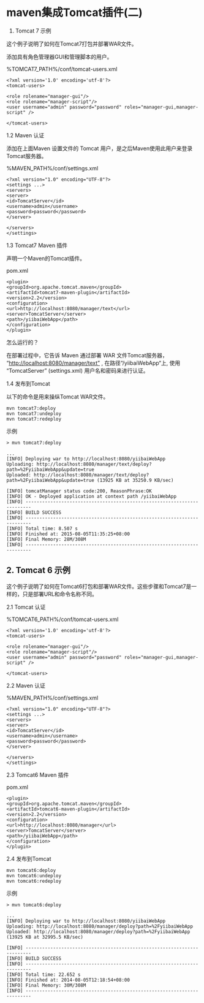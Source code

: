 # maven集成Tomcat插件\(二\)

1. Tomcat 7 示例

这个例子说明了如何在Tomcat7打包并部署WAR文件。

添加具有角色管理器GUI和管理脚本的用户。

%TOMCAT7\_PATH%/conf/tomcat-users.xml

```text
<?xml version='1.0' encoding='utf-8'?>
<tomcat-users>

<role rolename="manager-gui"/>
<role rolename="manager-script"/>
<user username="admin" password="password" roles="manager-gui,manager-script" />

</tomcat-users>
```

1.2 Maven 认证

添加在上面Maven 设置文件的 Tomcat 用户，是之后Maven使用此用户来登录Tomcat服务器。

%MAVEN\_PATH%/conf/settings.xml

```text
<?xml version="1.0" encoding="UTF-8"?>
<settings ...>
<servers>
<server>
<id>TomcatServer</id>
<username>admin</username>
<password>password</password>
</server>

</servers>
</settings>
```

1.3 Tomcat7 Maven 插件

声明一个Maven的Tomcat插件。

pom.xml

```text
<plugin>
<groupId>org.apache.tomcat.maven</groupId>
<artifactId>tomcat7-maven-plugin</artifactId>
<version>2.2</version>
<configuration>
<url>http://localhost:8080/manager/text</url>
<server>TomcatServer</server>
<path>/yiibaiWebApp</path>
</configuration>
</plugin>
```

怎么运行的？

在部署过程中，它告诉 Maven 通过部署 WAR 文件Tomcat服务器， “[http://localhost:8080/manager/text”](http://localhost:8080/manager/text”) , 在路径“/yiibaiWebApp“上, 使用 “TomcatServer” \(settings.xml\) 用户名和密码来进行认证。

1.4 发布到Tomcat

以下的命令是用来操纵Tomcat WAR文件。

```text
mvn tomcat7:deploy
mvn tomcat7:undeploy
mvn tomcat7:redeploy
```

示例

```text
> mvn tomcat7:deploy

...
[INFO] Deploying war to http://localhost:8080/yiibaiWebApp
Uploading: http://localhost:8080/manager/text/deploy?path=%2FyiibaiWebApp&update=true
Uploaded: http://localhost:8080/manager/text/deploy?path=%2FyiibaiWebApp&update=true (13925 KB at 35250.9 KB/sec)

[INFO] tomcatManager status code:200, ReasonPhrase:OK
[INFO] OK - Deployed application at context path /yiibaiWebApp
[INFO] ------------------------------------------------------------------------
[INFO] BUILD SUCCESS
[INFO] ------------------------------------------------------------------------
[INFO] Total time: 8.507 s
[INFO] Finished at: 2015-08-05T11:35:25+08:00
[INFO] Final Memory: 28M/308M
[INFO] ------------------------------------------------------------------------
```

## 2. Tomcat 6 示例

这个例子说明了如何在Tomcat6打包和部署WAR文件。这些步骤和Tomcat7是一样的，只是部署URL和命令名称不同。

2.1 Tomcat 认证

%TOMCAT6\_PATH%/conf/tomcat-users.xml

```text
<?xml version='1.0' encoding='utf-8'?>
<tomcat-users>

<role rolename="manager-gui"/>
<role rolename="manager-script"/>
<user username="admin" password="password" roles="manager-gui,manager-script" />

</tomcat-users>
```

2.2 Maven 认证

%MAVEN\_PATH%/conf/settings.xml

```text
<?xml version="1.0" encoding="UTF-8"?>
<settings ...>
<servers>
<server>
<id>TomcatServer</id>
<username>admin</username>
<password>password</password>
</server>

</servers>
</settings>
```

2.3 Tomcat6 Maven 插件

pom.xml

```text
<plugin>
<groupId>org.apache.tomcat.maven</groupId>
<artifactId>tomcat6-maven-plugin</artifactId>
<version>2.2</version>
<configuration>
<url>http://localhost:8080/manager</url>
<server>TomcatServer</server>
<path>/yiibaiWebApp</path>
</configuration>
</plugin>
```

2.4 发布到Tomcat

```text
mvn tomcat6:deploy
mvn tomcat6:undeploy
mvn tomcat6:redeploy
```

示例

```text
> mvn tomcat6:deploy

...
[INFO] Deploying war to http://localhost:8080/yiibaiWebApp
Uploading: http://localhost:8080/manager/deploy?path=%2FyiibaiWebApp
Uploaded: http://localhost:8080/manager/deploy?path=%2FyiibaiWebApp (13925 KB at 32995.5 KB/sec)

[INFO] ------------------------------------------------------------------------
[INFO] BUILD SUCCESS
[INFO] ------------------------------------------------------------------------
[INFO] Total time: 22.652 s
[INFO] Finished at: 2014-08-05T12:18:54+08:00
[INFO] Final Memory: 30M/308M
[INFO] ------------------------------------------------------------------------
```

